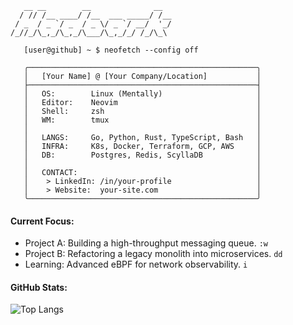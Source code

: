 ```
   __ __        __              __
  / // /__ ____/ /__  ___ _____/ /__
 / _  / _ `/ _  / _ \/ _ `/ __/  '_/
/_//_/\_,_/\_,_/\___/\_,_/_/ /_/\_\
```
```
   [user@github] ~ $ neofetch --config off

   ╭───────────────────────────────────────────────────╮
   │   [Your Name] @ [Your Company/Location]           │
   ├───────────────────────────────────────────────────┤
   │   OS:        Linux (Mentally)                     │
   │   Editor:    Neovim                               │
   │   Shell:     zsh                                  │
   │   WM:        tmux                                 │
   │                                                   │
   │   LANGS:     Go, Python, Rust, TypeScript, Bash   │
   │   INFRA:     K8s, Docker, Terraform, GCP, AWS     │
   │   DB:        Postgres, Redis, ScyllaDB            │
   │                                                   │
   │   CONTACT:                                        │
   │    > LinkedIn: /in/your-profile                   │
   │    > Website:  your-site.com                      │
   ╰───────────────────────────────────────────────────╯
```
#### Current Focus:

-   Project A: Building a high-throughput messaging queue. `:w`
-   Project B: Refactoring a legacy monolith into microservices. `dd`
-   Learning: Advanced eBPF for network observability. `i`

#### GitHub Stats:
![Top Langs](https://github-readme-stats.vercel.app/api/top-langs/?username=your-username&layout=compact&theme=nord)
